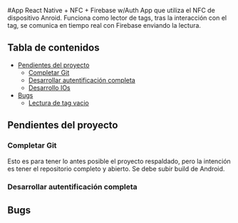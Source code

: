 #App React Native + NFC + Firebase w/Auth
App que utiliza el NFC de dispositivo Anroid.
Funciona como lector de tags, tras la interacción con el tag, se comunica en tiempo real con Firebase enviando la lectura.

## Tabla de contenidos

* [Pendientes del proyecto](#pendientes-del-proyecto)
  * [Completar Git](#npm-start)
  * [Desarrollar autentificación completa](#npm-start)  
  * [Desarrollo IOs](#npm-start)    
* [Bugs](#bugs)
  * [Lectura de tag vacio](#npm-start)

## Pendientes del proyecto

### Completar Git
Esto es para tener lo antes posible el proyecto respaldado, pero la intención es tener el repositorio completo y abierto.
Se debe subir build de Android. 

### Desarrollar autentificación completa

## Bugs


